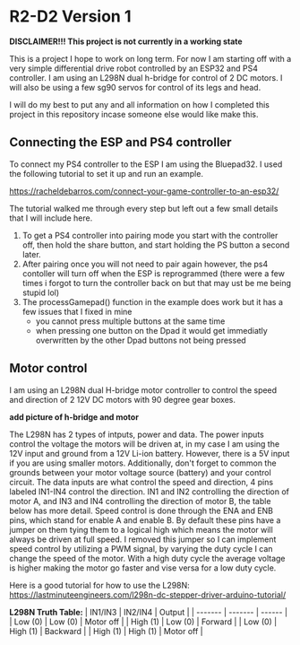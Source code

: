 # R2-D2 Version 1

**DISCLAIMER!!! This project is not currently in a working state**

This is a project I hope to work on long term. For now I am starting off with a very simple differential drive robot controlled by an ESP32 and PS4 controller. I am using an L298N dual h-bridge for control of 2 DC motors. I will also be using a few sg90 servos for control of its legs and head. 

I will do my best to put any and all information on how I completed this project in this repository incase someone else would like make this. 

## Connecting the ESP and PS4 controller

To connect my PS4 controller to the ESP I am using the Bluepad32. I used the following tutorial to set it up and run an example.

https://racheldebarros.com/connect-your-game-controller-to-an-esp32/

The tutorial walked me through every step but left out a few small details that I will include here. 
1. To get a PS4 controller into pairing mode you start with the controller off, then hold the share button, and start holding the PS button a second later.
2. After pairing once you will not need to pair again however, the ps4 contoller will turn off when the ESP is reprogrammed (there were a few times i forgot to turn the controller back on but that may ust be me being stupid lol)
3. The processGamepad() function in the example does work but it has a few issues that I fixed in mine
   - you cannot press multiple buttons at the same time
   - when pressing one button on the Dpad it would get immediatly overwritten by the other Dpad buttons not being pressed
     
## Motor control 

I am using an L298N dual H-bridge motor controller to control the speed and direction of 2 12V DC motors with 90 degree gear boxes. 

**add picture of h-bridge and motor**

The L298N has 2 types of intputs, power and data. The power inputs control the voltage the motors will be driven at, in my case I am using the 12V input and ground from a 12V Li-ion battery. However, there is a 5V input if you are using smaller motors. Additionally, don't forget to common the grounds between your motor voltage source (battery) and your control circuit. The data inputs are what control the speed and direction, 4 pins labeled IN1-IN4 control the direction. IN1 and IN2 controlling the direction of motor A, and IN3 and IN4 controlling the direction of motor B, the table below has more detail. Speed control is done through the ENA and ENB pins, which stand for enable A and enable B. By default these pins have a jumper on them tying them to a logical high which means the motor will always be driven at full speed. I removed this jumper so I can implement speed control by utilizing a PWM signal, by varying the duty cycle I can change the speed of the motor. With a high duty cycle the average voltage is higher making the motor go faster and vise versa for a low duty cycle.

Here is a good tutorial for how to use the L298N: https://lastminuteengineers.com/l298n-dc-stepper-driver-arduino-tutorial/ 

**L298N Truth Table:**
| IN1/IN3 | IN2/IN4 | Output |
| ------- | ------- | ------ |
| Low (0) | Low (0) | Motor off |
| High (1) | Low (0) | Forward |
| Low (0) | High (1) | Backward |
| High (1) | High (1) | Motor off |
